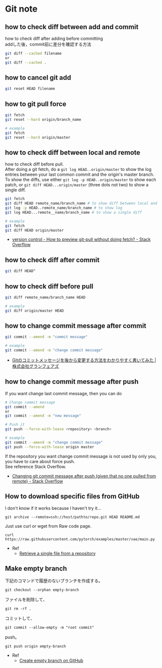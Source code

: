 # Git note

## how to check diff between add and commit

how to check diff after adding before committing \
addした後，commit前に差分を確認する方法

```bash
git diff --cached filename
or
git diff --cached .
```

## how to cancel git add

```bash
git reset HEAD filename
```

## how to git pull force

```bash
git fetch
git reset --hard origin/branch_name

# example
git fetch
git reset --hard origin/master
```

## how to check diff between local and remote

how to check diff before pull. \
After doing a git fetch, do a `git log HEAD..origin/master` to show the log entries between your last common commit and the origin's master branch.
To show the diffs, use either `git log -p HEAD..origin/master` to show each patch,
or `git diff HEAD...origin/master` (three dots not two) to show a single diff.

```bash
git fetch
git diff HEAD remote_name/branch_name # to show diff between local and remote
git log -p HEAD..remote_name/branch_name # to show log
git log HEAD...remote__name/branch_name # to show a single diff

# example
git fetch
git diff HEAD origin/master
```

- [version control - How to preview git-pull without doing fetch? - Stack Overflow](https://stackoverflow.com/questions/180272/how-to-preview-git-pull-without-doing-fetch)

## how to check diff after commit

```bash
git diff HEAD^
```

## how to check diff before pull

```bash
git diff remote_name/branch_name HEAD

# example
git diff origin/master HEAD
```

## how to change commit message after commit

```bash
git commit --amend -m "commit message"

# example
git commit --amend -m "change commit message"
```

- [Gitのコミットメッセージを後から変更する方法をわかりやすく書いてみた | 株式会社グランフェアズ](https://www.granfairs.com/blog/staff/git-commit-fix)

## how to change commit message after push

If you want change last commit message, then you can do

```bash
# Change commit message
git commit --amend
or
git commit --amend -m "new message"

# Push it
git push --force-with-lease <repository> <branch>

# example
git commit --amend -m "change commit message"
git push --force-with-lease origin master
```

If the repository you want change commit message is not used by only you, you have to care about force push. \
See reference Stack Overflow.

- [Changing git commit message after push (given that no one pulled from remote) - Stack Overflow](https://stackoverflow.com/questions/8981194/changing-git-commit-message-after-push-given-that-no-one-pulled-from-remote)

## How to download specific files from GitHub

I don't know if it works because I haven't try it...

```
git archive --remote=ssh://host/pathto/repo.git HEAD README.md
```

Just use curl or wget from Raw code page.

```
curl https://raw.githubusercontent.com/pytorch/examples/master/vae/main.py
```

* Ref
  * [Retrieve a single file from a repository](https://stackoverflow.com/a/18331440)

## Make empty branch

下記のコマンドで履歴のないブランチを作成する。

```
git checkout --orphan empty-branch
```

ファイルを削除して、

```
git rm -rf .
```

コミットして、

```
git commit --allow-empty -m "root commit"
```

push。

```
git push origin empty-branch
```

* Ref
  * [Create empty branch on GitHub](https://stackoverflow.com/a/34100189)

